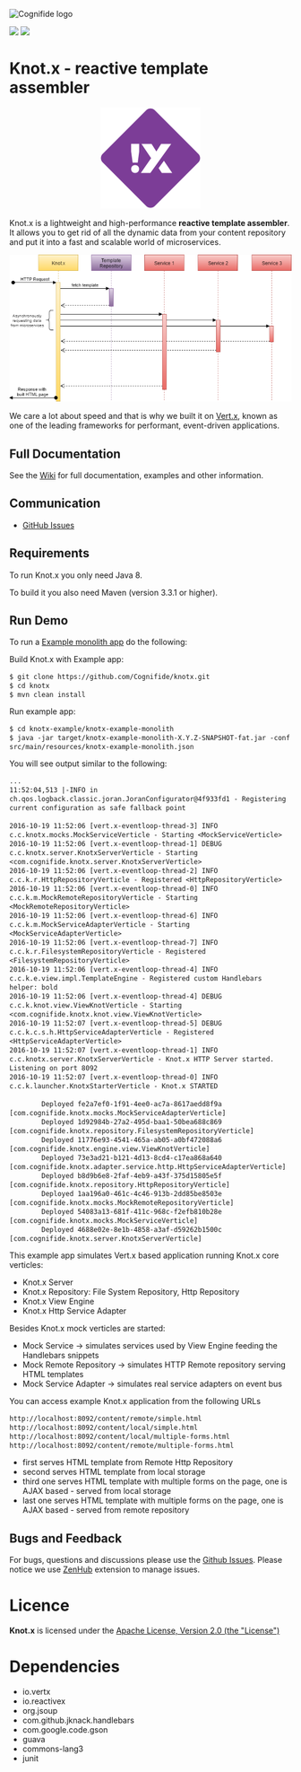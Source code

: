 ![Cognifide logo](http://cognifide.github.io/images/cognifide-logo.png)

[![][travis img]][travis]
[![][license img]][license]

# Knot.x - reactive template assembler
<p align="center">
  <img src="https://github.com/Cognifide/knotx/blob/master/icons/180x180.png?raw=true"
         alt="Knot.x"/>
</p>

Knot.x is a lightweight and high-performance **reactive template assembler**. It allows you to get rid of all the dynamic data from your content repository and put it into a fast and scalable world of microservices.

![Flow diagram](icons/architecture/flow-diagram.png)

We care a lot about speed and that is why we built it on [Vert.x](http://vertx.io/), known as one of the leading frameworks for performant, event-driven applications.

## Full Documentation

See the [Wiki](https://github.com/Cognifide/knotx/wiki) for full documentation, examples and other information.

## Communication
- [GitHub Issues](https://github.com/Cognifide/knotx/issues)

## Requirements

To run Knot.x you only need Java 8.

To build it you also need Maven (version 3.3.1 or higher).

## Run Demo

To run a [Example monolith app](https://github.com/Cognifide/knotx/blob/master/knotx-example/knotx-example-monolith) do the following:

Build Knot.x with Example app:

```
$ git clone https://github.com/Cognifide/knotx.git
$ cd knotx
$ mvn clean install
```

Run example app:
```
$ cd knotx-example/knotx-example-monolith
$ java -jar target/knotx-example-monolith-X.Y.Z-SNAPSHOT-fat.jar -conf src/main/resources/knotx-example-monolith.json
```

You will see output similar to the following:
```
...
11:52:04,513 |-INFO in ch.qos.logback.classic.joran.JoranConfigurator@4f933fd1 - Registering current configuration as safe fallback point

2016-10-19 11:52:06 [vert.x-eventloop-thread-3] INFO  c.c.knotx.mocks.MockServiceVerticle - Starting <MockServiceVerticle>
2016-10-19 11:52:06 [vert.x-eventloop-thread-1] DEBUG c.c.knotx.server.KnotxServerVerticle - Starting <com.cognifide.knotx.server.KnotxServerVerticle>
2016-10-19 11:52:06 [vert.x-eventloop-thread-2] INFO  c.c.k.r.HttpRepositoryVerticle - Registered <HttpRepositoryVerticle>
2016-10-19 11:52:06 [vert.x-eventloop-thread-0] INFO  c.c.k.m.MockRemoteRepositoryVerticle - Starting <MockRemoteRepositoryVerticle>
2016-10-19 11:52:06 [vert.x-eventloop-thread-6] INFO  c.c.k.m.MockServiceAdapterVerticle - Starting <MockServiceAdapterVerticle>
2016-10-19 11:52:06 [vert.x-eventloop-thread-7] INFO  c.c.k.r.FilesystemRepositoryVerticle - Registered <FilesystemRepositoryVerticle>
2016-10-19 11:52:06 [vert.x-eventloop-thread-4] INFO  c.c.k.e.view.impl.TemplateEngine - Registered custom Handlebars helper: bold
2016-10-19 11:52:06 [vert.x-eventloop-thread-4] DEBUG c.c.k.knot.view.ViewKnotVerticle - Starting <com.cognifide.knotx.knot.view.ViewKnotVerticle>
2016-10-19 11:52:07 [vert.x-eventloop-thread-5] DEBUG c.c.k.c.s.h.HttpServiceAdapterVerticle - Registered <HttpServiceAdapterVerticle>
2016-10-19 11:52:07 [vert.x-eventloop-thread-1] INFO  c.c.knotx.server.KnotxServerVerticle - Knot.x HTTP Server started. Listening on port 8092
2016-10-19 11:52:07 [vert.x-eventloop-thread-0] INFO  c.c.k.launcher.KnotxStarterVerticle - Knot.x STARTED 

		Deployed fe2a7ef0-1f91-4ee0-ac7a-8617aedd8f9a [com.cognifide.knotx.mocks.MockServiceAdapterVerticle]
		Deployed 1d92984b-27a2-495d-baa1-50bea688c869 [com.cognifide.knotx.repository.FilesystemRepositoryVerticle]
		Deployed 11776e93-4541-465a-ab05-a0bf472088a6 [com.cognifide.knotx.engine.view.ViewKnotVerticle]
		Deployed 73e3ad21-b121-4d13-8cd4-c17ea868a640 [com.cognifide.knotx.adapter.service.http.HttpServiceAdapterVerticle]
		Deployed b8d9b6e8-2faf-4eb9-a43f-375d15805e5f [com.cognifide.knotx.repository.HttpRepositoryVerticle]
		Deployed 1aa196a0-461c-4c46-913b-2dd85be8503e [com.cognifide.knotx.mocks.MockRemoteRepositoryVerticle]
		Deployed 54083a13-681f-411c-968c-f2efb810b28e [com.cognifide.knotx.mocks.MockServiceVerticle]
		Deployed 4688e02e-8e1b-4858-a3af-d59262b1500c [com.cognifide.knotx.server.KnotxServerVerticle]
```

This example app simulates Vert.x based application running Knot.x core verticles:
 - Knot.x Server
 - Knot.x Repository: File System Repository, Http Repository
 - Knot.x View Engine
 - Knot.x Http Service Adapter
 
Besides Knot.x mock verticles are started:
 - Mock Service  -> simulates services used by View Engine feeding the Handlebars snippets
 - Mock Remote Repository -> simulates HTTP Remote repository serving HTML templates
 - Mock Service Adapter -> simulates real service adapters on event bus

You can access example Knot.x application from the following URLs
```
http://localhost:8092/content/remote/simple.html
http://localhost:8092/content/local/simple.html
http://localhost:8092/content/local/multiple-forms.html
http://localhost:8092/content/remote/multiple-forms.html
```
- first serves HTML template from Remote Http Repository
- second serves HTML template from local storage
- third one serves HTML template with multiple forms on the page, one is AJAX based - served from local storage
- last one serves HTML template with multiple forms on the page, one is AJAX based - served from remote repository

## Bugs and Feedback

For bugs, questions and discussions please use the [Github Issues](https://github.com/Cognifide/knotx/issues).
Please notice we use [ZenHub](https://www.zenhub.com/) extension to manage issues.

# Licence

**Knot.x** is licensed under the [Apache License, Version 2.0 (the "License")](https://www.apache.org/licenses/LICENSE-2.0.txt)

# Dependencies

- io.vertx
- io.reactivex
- org.jsoup
- com.github.jknack.handlebars
- com.google.code.gson
- guava
- commons-lang3
- junit


[travis]:https://travis-ci.org/Cognifide/knotx
[travis img]:https://travis-ci.org/Cognifide/knotx.svg?branch=master

[license]:LICENSE
[license img]:https://img.shields.io/badge/License-Apache%202-blue.svg
